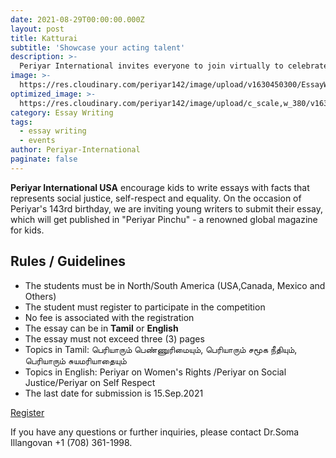 ```yaml
---
date: 2021-08-29T00:00:00.000Z
layout: post
title: Katturai
subtitle: 'Showcase your acting talent'
description: >-
  Periyar International invites everyone to join virtually to celebrate Periyar's 143rd birthday.
image: >-
  https://res.cloudinary.com/periyar142/image/upload/v1630450300/EssayWriting_upbjln.jpg
optimized_image: >-
  https://res.cloudinary.com/periyar142/image/upload/c_scale,w_380/v1630450300/EssayWriting_upbjln.jpg
category: Essay Writing
tags:
  - essay writing
  - events
author: Periyar-International
paginate: false
---
```


<strong>Periyar International USA</strong> encourage kids to write essays with facts that represents social justice, self-respect and equality. On the occasion of Periyar's 143rd birthday, we are inviting young writers to submit their essay, which will get published in "Periyar Pinchu" - a renowned global magazine for kids.

## Rules / Guidelines

* The students must be in North/South America (USA,Canada, Mexico and Others)
* The student must register to participate in the competition
* No fee is associated with the registration
* The essay can be in **Tamil** or **English**
* The essay must not exceed three (3) pages
* Topics in Tamil: பெரியாரும் பெண்ணுரிமையும், பெரியாரும் சமூக நீதியும், பெரியாரும் சுயமரியாதையும்
* Topics in English: Periyar on Women's Rights /Periyar on Social Justice/Periyar on Self Respect
* The last date for submission is 15.Sep.2021

<a  href="https://www.periyar143.info/register/">Register</a>

If you have any questions or further inquiries, please contact Dr.Soma Illangovan +1 (708) 361-1998.
